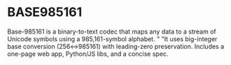 # BASE985161
Base-985161 is a binary-to-text codec that maps any data to a stream of Unicode symbols using a 985,161-symbol alphabet. "         "It uses big-integer base conversion (256↔985161) with leading-zero preservation. Includes a one-page web app, Python/JS libs, and a concise spec.
